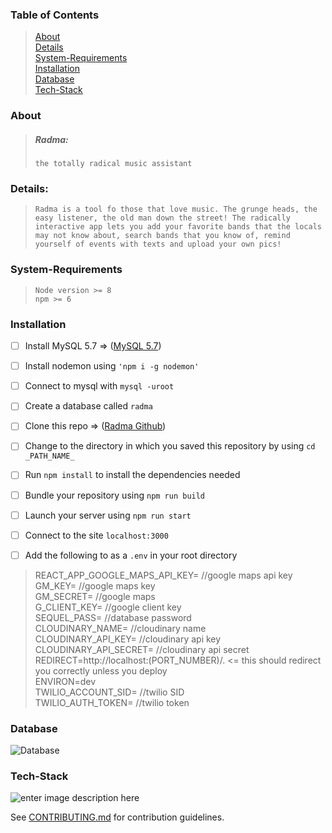 ### Table of Contents

>[About](#about)<br />
>[Details](#details)<br />
>[System-Requirements](#system-requirements)<br />
>[Installation](#installation)<br />
>[Database](#database)<br />
>[Tech-Stack](#tech-stack)

### About

> ##### Radma: <br />
>`the totally radical music assistant`

### Details: 
>`Radma is a tool fo those that love music. The grunge heads, the easy listener, the old man down the street! The radically interactive app lets you add your favorite bands that the locals may not know about, search bands that you know of, remind yourself of events with texts and upload your own pics!`

### System-Requirements
>`Node version >= 8`<br />
>`npm >= 6`

### Installation
- [ ] Install MySQL 5.7 => ([MySQL 5.7](https://dev.mysql.com/doc/refman/5.7/en/installing.html))
- [ ] Install nodemon using `'npm i -g nodemon'`
- [ ] Connect to mysql with `mysql -uroot`
- [ ] Create a database called `radma`
- [ ] Clone this repo => ([Radma Github](https://github.com/Team-Schrodingers-Cats/Rad-Music-App.git))
- [ ] Change to the directory in which you saved this repository by using `cd _PATH_NAME_`
- [ ] Run `npm install` to install the dependencies needed
- [ ] Bundle your repository using `npm run build`
- [ ] Launch your server using `npm run start`
- [ ] Connect to the site `localhost:3000`
- [ ] Add the following to as a `.env` in your root directory


>REACT_APP_GOOGLE_MAPS_API_KEY= //google maps api key<br /> 
>GM_KEY= //google maps key<br />
>GM_SECRET= //google maps<br />
>G_CLIENT_KEY= //google client key<br />
>SEQUEL_PASS= //database password<br />
>CLOUDINARY_NAME= //cloudinary name<br />
>CLOUDINARY_API_KEY= //cloudinary api key
>CLOUDINARY_API_SECRET= //cloudinary api secret<br />
>REDIRECT=http://localhost:(PORT_NUMBER)/.    <= this should redirect you correctly unless you deploy<br />
>ENVIRON=dev<br />
>TWILIO_ACCOUNT_SID= //twilio SID<br />
>TWILIO_AUTH_TOKEN= //twilio token

### Database
![Database](https://i.imgur.com/erc7LKB.png)

### Tech-Stack
![enter image description here](https://i.imgur.com/E2jlyZr.jpg)

See [CONTRIBUTING.md](https://github.com/Team-Schrodingers-Cats/Rad-Music-App/blob/main/CONTRIBUTING.md) for contribution guidelines.
